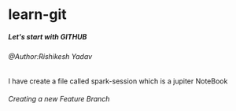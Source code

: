 # learn-git
<h5>Let's start with GITHUB</h5>
<h6>@Author:Rishikesh Yadav</h6>
I have create a file called spark-session which is a jupiter NoteBook 


<h6>Creating a new Feature Branch </h6>